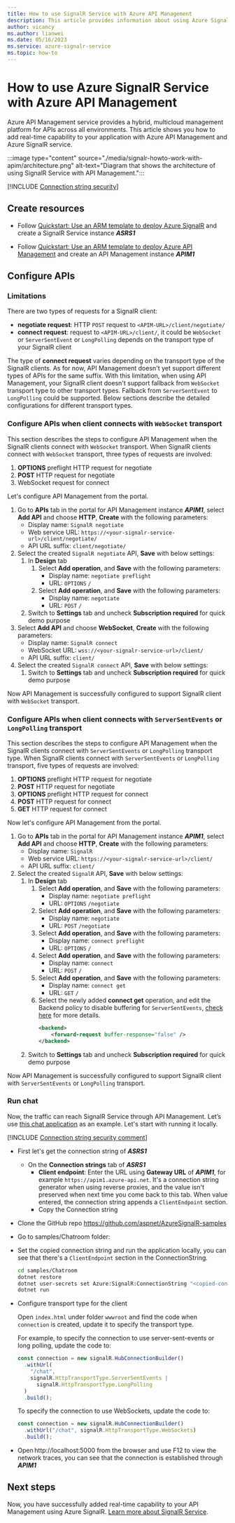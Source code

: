 ```yaml
---
title: How to use SignalR Service with Azure API Management
description: This article provides information about using Azure SignalR Service with Azure API Management.
author: vicancy
ms.author: lianwei
ms.date: 05/16/2023
ms.service: azure-signalr-service
ms.topic: how-to
---
```


# How to use Azure SignalR Service with Azure API Management

Azure API Management service provides a hybrid, multicloud management platform for APIs across all environments. This article shows you how to add real-time capability to your application with Azure API Management and Azure SignalR service.

:::image type="content" source="./media/signalr-howto-work-with-apim/architecture.png" alt-text="Diagram that shows the architecture of using SignalR Service with API Management.":::

[!INCLUDE [Connection string security](includes/signalr-connection-string-security.md)]

## Create resources

- Follow [Quickstart: Use an ARM template to deploy Azure SignalR](./signalr-quickstart-azure-signalr-service-arm-template.md) and create a SignalR Service instance **_ASRS1_**

- Follow [Quickstart: Use an ARM template to deploy Azure API Management](../api-management/quickstart-arm-template.md) and create an API Management instance **_APIM1_**

## Configure APIs

### Limitations

There are two types of requests for a SignalR client:

- **negotiate request**: HTTP `POST` request to `<APIM-URL>/client/negotiate/`
- **connect request**: request to `<APIM-URL>/client/`, it could be `WebSocket` or `ServerSentEvent` or `LongPolling` depends on the transport type of your SignalR client

The type of **connect request** varies depending on the transport type of the SignalR clients. As for now, API Management doesn't yet support different types of APIs for the same suffix. With this limitation, when using API Management, your SignalR client doesn't support fallback from `WebSocket` transport type to other transport types. Fallback from `ServerSentEvent` to `LongPolling` could be supported. Below sections describe the detailed configurations for different transport types.

### Configure APIs when client connects with `WebSocket` transport

This section describes the steps to configure API Management when the SignalR clients connect with `WebSocket` transport. When SignalR clients connect with `WebSocket` transport, three types of requests are involved:

1. **OPTIONS** preflight HTTP request for negotiate
1. **POST** HTTP request for negotiate
1. WebSocket request for connect

Let's configure API Management from the portal.

1. Go to **APIs** tab in the portal for API Management instance **_APIM1_**, select **Add API** and choose **HTTP**, **Create** with the following parameters:
   - Display name: `SignalR negotiate`
   - Web service URL: `https://<your-signalr-service-url>/client/negotiate/`
   - API URL suffix: `client/negotiate/`
1. Select the created `SignalR negotiate` API, **Save** with below settings:
   1. In **Design** tab
      1. Select **Add operation**, and **Save** with the following parameters:
         - Display name: `negotiate preflight`
         - URL: `OPTIONS` `/`
      1. Select **Add operation**, and **Save** with the following parameters:
         - Display name: `negotiate`
         - URL: `POST` `/`
   1. Switch to **Settings** tab and uncheck **Subscription required** for quick demo purpose
1. Select **Add API** and choose **WebSocket**, **Create** with the following parameters:
   - Display name: `SignalR connect`
   - WebSocket URL: `wss://<your-signalr-service-url>/client/`
   - API URL suffix: `client/`
1. Select the created `SignalR connect` API, **Save** with below settings:
   1. Switch to **Settings** tab and uncheck **Subscription required** for quick demo purpose

Now API Management is successfully configured to support SignalR client with `WebSocket` transport.

### Configure APIs when client connects with `ServerSentEvents` or `LongPolling` transport

This section describes the steps to configure API Management when the SignalR clients connect with `ServerSentEvents` or `LongPolling` transport type. When SignalR clients connect with `ServerSentEvents` or `LongPolling` transport, five types of requests are involved:

1. **OPTIONS** preflight HTTP request for negotiate
1. **POST** HTTP request for negotiate
1. **OPTIONS** preflight HTTP request for connect
1. **POST** HTTP request for connect
1. **GET** HTTP request for connect

Now let's configure API Management from the portal.

1. Go to **APIs** tab in the portal for API Management instance **_APIM1_**, select **Add API** and choose **HTTP**, **Create** with the following parameters:
   - Display name: `SignalR`
   - Web service URL: `https://<your-signalr-service-url>/client/`
   - API URL suffix: `client/`
1. Select the created `SignalR` API, **Save** with below settings:
   1. In **Design** tab
      1. Select **Add operation**, and **Save** with the following parameters:
         - Display name: `negotiate preflight`
         - URL: `OPTIONS` `/negotiate`
      1. Select **Add operation**, and **Save** with the following parameters:
         - Display name: `negotiate`
         - URL: `POST` `/negotiate`
      1. Select **Add operation**, and **Save** with the following parameters:
         - Display name: `connect preflight`
         - URL: `OPTIONS` `/`
      1. Select **Add operation**, and **Save** with the following parameters:
         - Display name: `connect`
         - URL: `POST` `/`
      1. Select **Add operation**, and **Save** with the following parameters:
         - Display name: `connect get`
         - URL: `GET` `/`
      1. Select the newly added **connect get** operation, and edit the Backend policy to disable buffering for `ServerSentEvents`, [check here](../api-management/how-to-server-sent-events.md) for more details.
         ```xml
         <backend>
             <forward-request buffer-response="false" />
         </backend>
         ```
   1. Switch to **Settings** tab and uncheck **Subscription required** for quick demo purpose

Now API Management is successfully configured to support SignalR client with `ServerSentEvents` or `LongPolling` transport.

### Run chat

Now, the traffic can reach SignalR Service through API Management. Let’s use [this chat application](https://github.com/aspnet/AzureSignalR-samples/tree/main/samples/ChatRoom) as an example. Let's start with running it locally.

[!INCLUDE [Connection string security comment](includes/signalr-connection-string-security-comment.md)]

- First let's get the connection string of **_ASRS1_**

  - On the **Connection strings** tab of **_ASRS1_**
    - **Client endpoint**: Enter the URL using **Gateway URL** of **_APIM1_**, for example `https://apim1.azure-api.net`. It's a connection string generator when using reverse proxies, and the value isn't preserved when next time you come back to this tab. When value entered, the connection string appends a `ClientEndpoint` section.
    - Copy the Connection string

- Clone the GitHub repo https://github.com/aspnet/AzureSignalR-samples
- Go to samples/Chatroom folder:
- Set the copied connection string and run the application locally, you can see that there's a `ClientEndpoint` section in the ConnectionString.

  ```bash
  cd samples/Chatroom
  dotnet restore
  dotnet user-secrets set Azure:SignalR:ConnectionString "<copied-connection-string-with-client-endpoint>"
  dotnet run
  ```

- Configure transport type for the client

  Open `index.html` under folder `wwwroot` and find the code when `connection` is created, update it to specify the transport type.

  For example, to specify the connection to use server-sent-events or long polling, update the code to:

  ```javascript
  const connection = new signalR.HubConnectionBuilder()
    .withUrl(
      "/chat",
      signalR.HttpTransportType.ServerSentEvents |
        signalR.HttpTransportType.LongPolling
    )
    .build();
  ```

  To specify the connection to use WebSockets, update the code to:

  ```javascript
  const connection = new signalR.HubConnectionBuilder()
    .withUrl("/chat", signalR.HttpTransportType.WebSockets)
    .build();
  ```

- Open http://localhost:5000 from the browser and use F12 to view the network traces, you can see that the connection is established through **_APIM1_**

## Next steps

Now, you have successfully added real-time capability to your API Management using Azure SignalR. [Learn more about SignalR Service](./signalr-overview.md).
